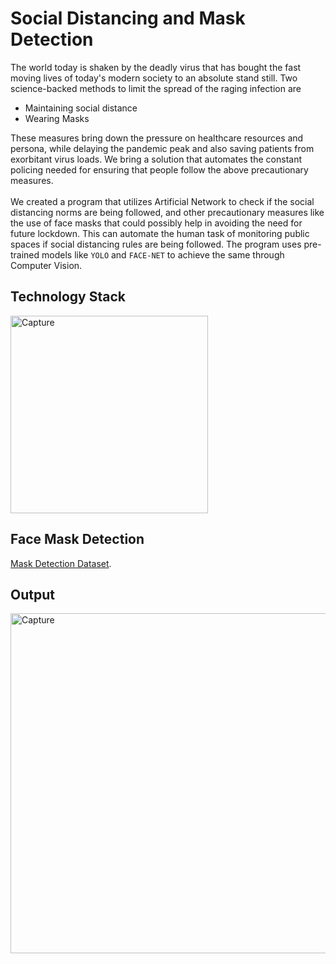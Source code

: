 # Social Distancing and Mask Detection
The world today is shaken  by the deadly virus that has bought the fast moving lives of today's modern society to an absolute stand still.
Two science-backed methods to limit the spread of the raging infection are 
* Maintaining social distance
* Wearing Masks

These measures bring down the pressure on healthcare resources and persona, while delaying the pandemic peak and also saving patients from exorbitant virus loads.
We bring a solution that automates the constant policing needed for ensuring that people follow the above precautionary measures. <br><br>
We created a program that utilizes Artificial Network to check if the social distancing norms are being followed, and other precautionary measures like the use of face masks that could possibly help in avoiding the need for future lockdown. This can automate the human task of monitoring public spaces if social distancing rules are being followed. The program uses pre-trained models like ```YOLO``` and ```FACE-NET``` to achieve the same through Computer Vision.

## Technology Stack
<img width="316" alt="Capture" src="https://user-images.githubusercontent.com/68152189/124361857-05a29400-dc4f-11eb-98df-b4b2b6d0df41.PNG">

## Face Mask Detection
[Mask Detection Dataset](https://www.kaggle.com/shantanu1118/face-mask-detection-dataset-with-4k-samples).

## Output 
<img width="544" alt="Capture" src="https://user-images.githubusercontent.com/68152189/124362960-07bc2100-dc56-11eb-9636-cbe3abe7edcd.PNG">
